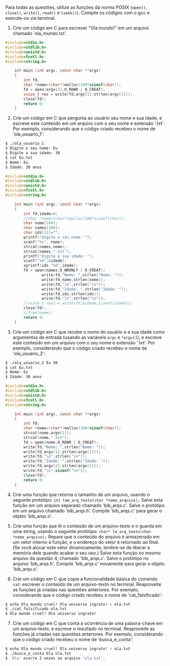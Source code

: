 Para todas as questões, utilize as funções da norma POSIX (`open()`, `close()`, `write()`, `read()` e `lseek()`). Compile os códigos com o gcc e execute-os via terminal.

1. Crie um código em C para escrever "Ola mundo!" em um arquivo chamado 'ola_mundo.txt'.
```C
#include<stdio.h>
#include<stdlib.h>
#include<unistd.h>
#include<fcntl.h>
#include<string.h>

	int main (int argc, const char **argv)
	{
		int fd;
		char *nome=(char*)malloc(100*sizeof(char));
		fd = open(argv[2],O_RDWR | O_CREAT);
		ssize_t res = write(fd,argv[1],strlen(argv[1]));
		close(fd);
		return 0;
	}
```
2. Crie um código em C que pergunta ao usuário seu nome e sua idade, e escreve este conteúdo em um arquivo com o seu nome e extensão '.txt'. Por exemplo, considerando que o código criado recebeu o nome de 'ola_usuario_1':

```bash
$ ./ola_usuario_1
$ Digite o seu nome: Eu
$ Digite a sua idade: 30
$ cat Eu.txt
$ Nome: Eu
$ Idade: 30 anos
```

```C
#include<stdio.h>
#include<stdlib.h>
#include<unistd.h>
#include<fcntl.h>
#include<string.h>

	int main (int argc, const char **argv)
	{
		int fd,idade=0;
		//char *nome=(char*)malloc(100*sizeof(char));
		char nome[100];
		char names[100];
		char ids[12]="";
		printf("digite o seu nome: ");
		scanf("%s", nome);
		strcat(names,nome);
		strcat(names,".txt");
		printf("digite a sua idade: ");
		scanf("%d",&idade);
		sprintf(ids,"%d",idade);
		fd = open(names,O_WRONLY | O_CREAT);
				write(fd,"Nome: ",strlen("Nome: "));
				write(fd,nome,strlen(nome));
				write(fd,"\n",strlen("\n"));
				write(fd,"Idade: ",strlen("Idade: "));
				write(fd,ids,strlen(ids));
				write(fd,"\n",strlen("\n"));
		//ssize_t res2 = write(fd,&idade,sizeof(idade));
		close(fd);
		//free(nome);
		return 0;
	}
```

3. Crie um código em C que recebe o nome do usuário e e sua idade como argumentos de entrada (usando as variáveis `argc` e `*argv[]`), e escreve este conteúdo em um arquivo com o seu nome e extensão '.txt'. Por exemplo, considerando que o código criado recebeu o nome de 'ola_usuario_2':

```bash
$ ./ola_usuario_2 Eu 30
$ cat Eu.txt
$ Nome: Eu
$ Idade: 30 anos
```

```C
#include<stdio.h>
#include<stdlib.h>
#include<unistd.h>
#include<fcntl.h>
#include<string.h>

	int main (int argc, const char **argv)
	{
		int fd;
		char *nome=(char*)malloc(100*sizeof(char));
		strcat(nome,argv[1]);
		strcat(nome,".txt");
		fd = open(nome,O_RDWR | O_CREAT);
		write(fd,"Nome: ",strlen("Nome: "));
		write(fd,argv[1],strlen(argv[1]));
		write(fd,"\n",strlen("\n"));
		write(fd,"Idade: ",strlen("Idade: "));
		write(fd,argv[2],strlen(argv[2]));
		write(fd,"\n",sizeof("\n"));
		close(fd);
		return 0;
	}
```

4. Crie uma função que retorna o tamanho de um arquivo, usando o seguinte protótipo: `int tam_arq_texto(char *nome_arquivo);` Salve esta função em um arquivo separado chamado 'bib_arqs.c'. Salve o protótipo em um arquivo chamado 'bib_arqs.h'. Compile 'bib_arqs.c' para gerar o objeto 'bib_arqs.o'.

5. Crie uma função que lê o conteúdo de um arquivo-texto e o guarda em uma string, usando o seguinte protótipo: `char* le_arq_texto(char *nome_arquivo);` Repare que o conteúdo do arquivo é armazenado em um vetor interno à função, e o endereço do vetor é retornado ao final. (Se você alocar este vetor dinamicamente, lembre-se de liberar a memória dele quando acabar o seu uso.) Salve esta função no mesmo arquivo da questão 4, chamado 'bib_arqs.c'. Salve o protótipo no arquivo 'bib_arqs.h'. Compile 'bib_arqs.c' novamente para gerar o objeto 'bib_arqs.o'.

6. Crie um código em C que copia a funcionalidade básica do comando `cat`: escrever o conteúdo de um arquivo-texto no terminal. Reaproveite as funções já criadas nas questões anteriores. Por exemplo, considerando que o código criado recebeu o nome de 'cat_falsificado':

```bash
$ echo Ola mundo cruel! Ola universo ingrato! > ola.txt
$ ./cat_falsificado ola.txt
$ Ola mundo cruel! Ola universo ingrato!
```

7. Crie um código em C que conta a ocorrência de uma palavra-chave em um arquivo-texto, e escreve o resultado no terminal. Reaproveite as funções já criadas nas questões anteriores. Por exemplo, considerando que o código criado recebeu o nome de 'busca_e_conta':

```bash
$ echo Ola mundo cruel! Ola universo ingrato! > ola.txt
$ ./busca_e_conta Ola ola.txt
$ 'Ola' ocorre 2 vezes no arquivo 'ola.txt'.
```
